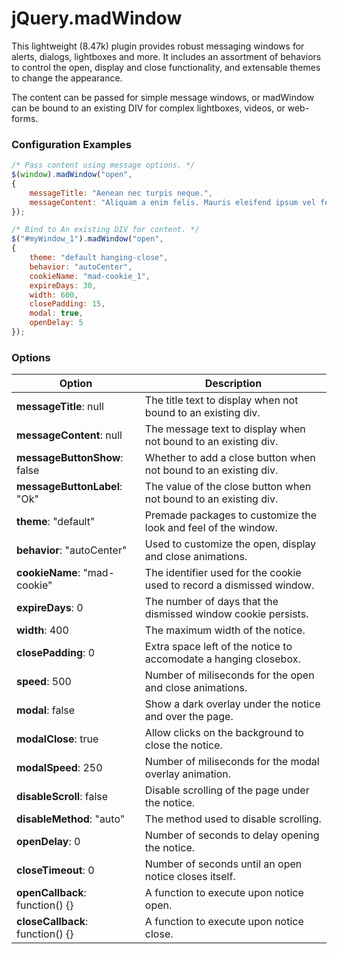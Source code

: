 # jQuery.madWindow

This lightweight (8.47k) plugin provides robust messaging windows for alerts, dialogs, lightboxes and more. It includes an assortment of behaviors to control the open, display and close functionality, and extensable themes to change the appearance.

The content can be passed for simple message windows, or madWindow can be bound to an existing DIV for complex lightboxes, videos, or web-forms.


### Configuration Examples
```javascript
/* Pass content using message options. */
$(window).madWindow("open",
{
	messageTitle: "Aenean nec turpis neque.",
	messageContent: "Aliquam a enim felis. Mauris eleifend ipsum vel felis suscipit et rhoncus turpis tristique."
});

/* Bind to An existing DIV for content. */
$("#myWindow_1").madWindow("open",
{
	theme: "default hanging-close",
	behavior: "autoCenter",
	cookieName: "mad-cookie_1",
	expireDays: 30,
	width: 600,
	closePadding: 15,
	modal: true,
	openDelay: 5
});
```
### Options

Option | Description
------ | -------------
**messageTitle**: null | The title text to display when not bound to an existing div.
**messageContent**: null | The message text to display when not bound to an existing div.
**messageButtonShow**: false | Whether to add a close button when not bound to an existing div.
**messageButtonLabel**: "Ok" | The value of the close button when not bound to an existing div.
**theme**: "default" | Premade packages to customize the look and feel of the window.
**behavior**: "autoCenter" | Used to customize the open, display and close animations.
**cookieName**: "mad-cookie" | The identifier used for the cookie used to record a dismissed window.
**expireDays**: 0 | The number of days that the dismissed window cookie persists.
**width**: 400 | The maximum width of the notice.
**closePadding**: 0 | Extra space left of the notice to accomodate a hanging closebox.
**speed**: 500 | Number of miliseconds for the open and close animations.
**modal**: false | Show a dark overlay under the notice and over the page.
**modalClose**: true | Allow clicks on the background to close the notice.
**modalSpeed**: 250 | Number of miliseconds for the modal overlay animation.
**disableScroll**: false | Disable scrolling of the page under the notice.
**disableMethod**: "auto" | The method used to disable scrolling.
**openDelay**: 0 | Number of seconds to delay opening the notice.
**closeTimeout**: 0 | Number of seconds until an open notice closes itself.
**openCallback**: function() {} | A function to execute upon notice open.
**closeCallback**: function() {} | A function to execute upon notice close. 
